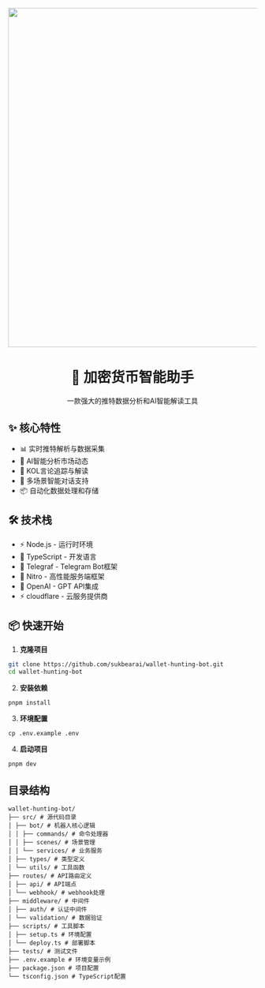<p align="center">
  <img src="https://cdn.jsdelivr.net/gh/sukbearai/static@main/img/ai-bot.png" style="width:688px;" />
</p>

<div align="center">
  <h1>🤖 加密货币智能助手</h1>
  <p>一款强大的推特数据分析和AI智能解读工具</p>
</div>

## ✨ 核心特性

- 📊 实时推特解析与数据采集
- 🤖 AI智能分析市场动态
- 👥 KOL言论追踪与解读
- 💬 多场景智能对话支持
- 📦 自动化数据处理和存储

## 🛠️ 技术栈

- ⚡️ Node.js - 运行时环境
- 📘 TypeScript - 开发语言
- 🤖 Telegraf - Telegram Bot框架
- 🚀 Nitro - 高性能服务端框架
- 🧠 OpenAI - GPT API集成
- ⚡️ cloudflare - 云服务提供商

## 📦 快速开始

1. **克隆项目**

```bash
git clone https://github.com/sukbearai/wallet-hunting-bot.git
cd wallet-hunting-bot
```

2. **安装依赖**

```
pnpm install
```

3. **环境配置**

```
cp .env.example .env
```

4. **启动项目**

```
pnpm dev
```

## 目录结构

```
wallet-hunting-bot/
├── src/ # 源代码目录
│ ├── bot/ # 机器人核心逻辑
│ │ ├── commands/ # 命令处理器
│ │ ├── scenes/ # 场景管理
│ │ └── services/ # 业务服务
│ ├── types/ # 类型定义
│ └── utils/ # 工具函数
├── routes/ # API路由定义
│ ├── api/ # API端点
│ └── webhook/ # webhook处理
├── middleware/ # 中间件
│ ├── auth/ # 认证中间件
│ └── validation/ # 数据验证
├── scripts/ # 工具脚本
│ ├── setup.ts # 环境配置
│ └── deploy.ts # 部署脚本
├── tests/ # 测试文件
├── .env.example # 环境变量示例
├── package.json # 项目配置
└── tsconfig.json # TypeScript配置
```
